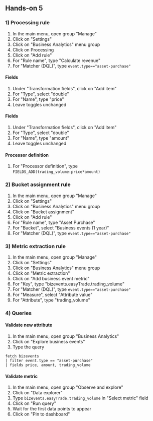 ## Hands-on 5

### 1) Processing rule
1. In the main menu, open group "Manage"
1. Click on "Settings"
1. Click on "Business Analytics" menu group
1. Click on Processing
1. Click on "Add rule"
1. For "Rule name", type "Calculate revenue"
1. For "Matcher (DQL)", type `event.type=="asset-purchase"`

#### Fields
1. Under "Transformation fields", click on "Add item"
1. For "Type", select "double"
1. For "Name", type "price"
1. Leave toggles unchanged

#### Fields
1. Under "Transformation fields", click on "Add item"
1. For "Type", select "double"
1. For "Name", type "amount"
1. Leave toggles unchanged

#### Processor definition
1. For "Processor definition", type `FIELDS_ADD(trading_volume:price*amount)`

### 2) Bucket assignment rule
1. In the main menu, open group "Manage"
1. Click on "Settings"
1. Click on "Business Analytics" menu group
1. Click on "Bucket assignment"
1. Click on "Add rule"
1. For "Rule name", type "Asset Purchase"
1. For "Bucket", select "Business events (1 year)"
1. For "Matcher (DQL)", type `event.type=="asset-purchase"`


### 3) Metric extraction rule
1. In the main menu, open group "Manage"
1. Click on "Settings"
1. Click on "Business Analytics" menu group
1. Click on "Metric extraction"
1. Click on "Add business event metric"
1. For "Key", type "bizevents.easyTrade.trading_volume"
1. For "Matcher (DQL)", type `event.type=="asset-purchase"`
1. For "Measure", select "Attribute value"
1. For "Attribute", type "trading_volume"

### 4) Queries

#### Validate new attribute
1. In the main menu, open group "Business Analytics"
1. Click on "Explore business events"
1. Type the query

```
fetch bizevents
| filter event.type == "asset-purchase"
| fields price, amount, trading_volume
```
#### Validate metric

1. In the main menu, open group "Observe and explore"
1. Click on "Data explorer"
1. Type `bizevents.easyTrade.trading_volume` in "Select metric" field
1. Click on "Run query"
1. Wait for the first data points to appear
1. Click on "Pin to dashboard"
